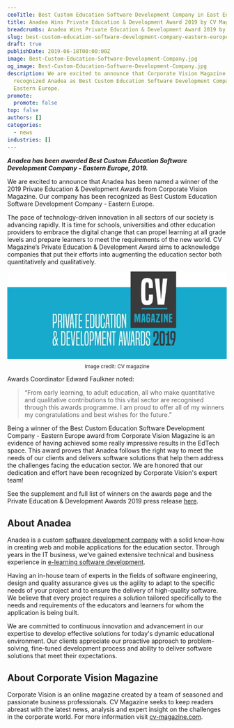 ```yaml
---
ceoTitle: Best Custom Education Software Development Company in East Europe
title: Anadea Wins Private Education & Development Award 2019 by CV Magazine
breadcrumbs: Anadea Wins Private Education & Development Award 2019 by CV Magazine
slug: best-custom-education-software-development-company-eastern-europe
draft: true
publishDate: 2019-06-18T00:00:00Z
image: Best-Custom-Education-Software-Development-Company.jpg
og_image: Best-Custom-Education-Software-Development-Company.jpg
description: We are excited to announce that Corporate Vision Magazine
  recognized Anadea as Best Custom Education Software Development Company in
  Eastern Europe.
promote:
  promote: false
top: false
authors: []
categories:
  - news
industries: []
---
```

***Anadea has been awarded Best Custom Education Software Development Company - Eastern Europe, 2019.***

We are excited to announce that Anadea has been named a winner of the 2019 Private Education & Development Awards from Corporate Vision Magazine. Our company has been recognized as Best Custom Education Software Development Company - Eastern Europe.

The pace of technology-driven innovation in all sectors of our society is advancing rapidly. It is time for schools, universities and other education providers to embrace the digital change that can propel learning at all grade levels and prepare learners to meet the requirements of the new world. CV Magazine’s Private Education & Development Award aims to acknowledge companies that put their efforts into augmenting the education sector both quantitatively and qualitatively.

<center><img src="Private-Education-and-Development-Award.jpg" alt="Private Education and Development Award 2019"></center>
<center><sub>Image credit: CV magazine</sub></center>

Awards Coordinator Edward Faulkner noted:
> “From early learning, to adult education, all who make quantitative and qualitative contributions to this vital sector are recognised through this awards programme. I am proud to offer all of my winners my congratulations and best wishes for the future.”

Being a winner of the Best Custom Education Software Development Company - Eastern Europe award from Corporate Vision Magazine is an evidence of having achieved some really impressive results in the EdTech space. This award proves that Anadea follows the right way to meet the needs of our clients and delivers software solutions that help them address the challenges facing the education sector. We are honored that our dedication and effort have been recognized by Corporate Vision's expert team!

See the supplement and full list of winners on the awards page and the Private Education & Development Awards 2019 press release <a href="http://www.corporatevision-news.com/2019-the-private-education-development-awards-2019-press-release/" rel="nofollow" target="_blank">here</a>.

## About Anadea

Anadea is a custom [software development company](https://anadea.info/) with a solid know-how in creating web and mobile applications for the education sector. Through years in the IT business, we’ve gained extensive technical and business experience in [e-learning software development](https://anadea.info/solutions/e-learning-software-development).

Having an in-house team of experts in the fields of software engineering, design and quality assurance gives us the agility to adapt to the specific needs of your project and to ensure the delivery of high-quality software. We believe that every project requires a solution tailored specifically to the needs and requirements of the educators and learners for whom the application is being built.

We are committed to continuous innovation and advancement in our expertise to develop effective solutions for today's dynamic educational environment. Our clients appreciate our proactive approach to problem-solving, fine-tuned development process and ability to deliver software solutions that meet their expectations.

## About Corporate Vision Magazine

Corporate Vision is an online magazine created by a team of seasoned and passionate business professionals. CV Magazine seeks to keep readers abreast with the latest news, analysis and expert insight on the challenges in the corporate world. For more information visit <a href="https://www.corporatevision-news.com/" target="_blank">cv-magazine.com</a>.
